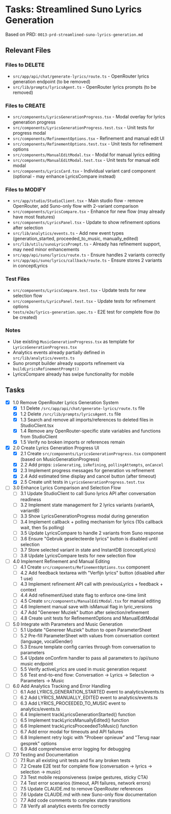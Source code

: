 # Tasks: Streamlined Suno Lyrics Generation

Based on PRD: `0013-prd-streamlined-suno-lyrics-generation.md`

## Relevant Files

### Files to DELETE
- `src/app/api/chat/generate-lyrics/route.ts` - OpenRouter lyrics generation endpoint (to be removed)
- `src/lib/prompts/lyricsAgent.ts` - OpenRouter lyrics prompts (to be removed)

### Files to CREATE
- `src/components/LyricsGenerationProgress.tsx` - Modal overlay for lyrics generation progress
- `src/components/LyricsGenerationProgress.test.tsx` - Unit tests for progress modal
- `src/components/RefinementOptions.tsx` - Refinement and manual edit UI
- `src/components/RefinementOptions.test.tsx` - Unit tests for refinement options
- `src/components/ManualEditModal.tsx` - Modal for manual lyrics editing
- `src/components/ManualEditModal.test.tsx` - Unit tests for manual edit modal
- `src/components/LyricsCard.tsx` - Individual variant card component (optional - may enhance LyricsCompare instead)

### Files to MODIFY
- `src/app/studio/StudioClient.tsx` - Main studio flow - remove OpenRouter, add Suno-only flow with 2-variant comparison
- `src/components/LyricsCompare.tsx` - Enhance for new flow (may already have most features)
- `src/components/LyricsPanel.tsx` - Update to show refinement options after selection
- `src/lib/analytics/events.ts` - Add new event types (generation_started, proceeded_to_music, manually_edited)
- `src/lib/utils/sunoLyricsPrompt.ts` - Already has refinement support, may need minor enhancements
- `src/app/api/suno/lyrics/route.ts` - Ensure handles 2 variants correctly
- `src/app/api/suno/lyrics/callback/route.ts` - Ensure stores 2 variants in conceptLyrics

### Test Files
- `src/components/LyricsCompare.test.tsx` - Update tests for new selection flow
- `src/components/LyricsPanel.test.tsx` - Update tests for refinement options
- `tests/e2e/lyrics-generation.spec.ts` - E2E test for complete flow (to be created)

### Notes
- Use existing `MusicGenerationProgress.tsx` as template for `LyricsGenerationProgress.tsx`
- Analytics events already partially defined in `src/lib/analytics/events.ts`
- Suno prompt builder already supports refinement via `buildLyricsRefinementPrompt()`
- LyricsCompare already has swipe functionality for mobile

## Tasks

- [x] 1.0 Remove OpenRouter Lyrics Generation System
  - [x] 1.1 Delete `/src/app/api/chat/generate-lyrics/route.ts` file
  - [x] 1.2 Delete `/src/lib/prompts/lyricsAgent.ts` file
  - [x] 1.3 Search and remove all imports/references to deleted files in StudioClient.tsx
  - [x] 1.4 Remove any OpenRouter-specific state variables and functions from StudioClient
  - [x] 1.5 Verify no broken imports or references remain

- [x] 2.0 Create Lyrics Generation Progress UI
  - [x] 2.1 Create `src/components/LyricsGenerationProgress.tsx` component (based on MusicGenerationProgress)
  - [x] 2.2 Add props: `isGenerating`, `isRefining`, `pollingAttempts`, `onCancel`
  - [x] 2.3 Implement progress messages for generation vs refinement
  - [x] 2.4 Add estimated time display and cancel button (after timeout)
  - [x] 2.5 Create unit tests in `LyricsGenerationProgress.test.tsx`

- [ ] 3.0 Enhance Lyrics Comparison and Selection Flow
  - [ ] 3.1 Update StudioClient to call Suno lyrics API after conversation readiness
  - [ ] 3.2 Implement state management for 2 lyrics variants (variantA, variantB)
  - [ ] 3.3 Show LyricsGenerationProgress modal during generation
  - [ ] 3.4 Implement callback + polling mechanism for lyrics (10s callback wait, then 5s polling)
  - [ ] 3.5 Update LyricsCompare to handle 2 variants from Suno response
  - [ ] 3.6 Ensure "Gebruik geselecteerde lyrics" button is disabled until selection
  - [ ] 3.7 Store selected variant in state and InstantDB (conceptLyrics)
  - [ ] 3.8 Update LyricsCompare tests for new selection flow

- [ ] 4.0 Implement Refinement and Manual Editing
  - [ ] 4.1 Create `src/components/RefinementOptions.tsx` component
  - [ ] 4.2 Add feedback textarea with "Verfijn lyrics" button (disabled after 1 use)
  - [ ] 4.3 Implement refinement API call with previousLyrics + feedback + context
  - [ ] 4.4 Add refinementUsed state flag to enforce one-time limit
  - [ ] 4.5 Create `src/components/ManualEditModal.tsx` for manual editing
  - [ ] 4.6 Implement manual save with isManual flag in lyric_versions
  - [ ] 4.7 Add "Genereer Muziek" button after selection/refinement
  - [ ] 4.8 Create unit tests for RefinementOptions and ManualEditModal

- [ ] 5.0 Integrate with Parameters and Music Generation
  - [ ] 5.1 Update "Genereer Muziek" button to open ParameterSheet
  - [ ] 5.2 Pre-fill ParameterSheet with values from conversation context (language, vocalGender)
  - [ ] 5.3 Ensure template config carries through from conversation to parameters
  - [ ] 5.4 Update onConfirm handler to pass all parameters to /api/suno music endpoint
  - [ ] 5.5 Verify activeLyrics are used in music generation request
  - [ ] 5.6 Test end-to-end flow: Conversation → Lyrics → Selection → Parameters → Music

- [ ] 6.0 Add Analytics Tracking and Error Handling
  - [ ] 6.1 Add LYRICS_GENERATION_STARTED event to analytics/events.ts
  - [ ] 6.2 Add LYRICS_MANUALLY_EDITED event to analytics/events.ts
  - [ ] 6.3 Add LYRICS_PROCEEDED_TO_MUSIC event to analytics/events.ts
  - [ ] 6.4 Implement trackLyricsGenerationStarted() function
  - [ ] 6.5 Implement trackLyricsManuallyEdited() function
  - [ ] 6.6 Implement trackLyricsProceededToMusic() function
  - [ ] 6.7 Add error modal for timeouts and API failures
  - [ ] 6.8 Implement retry logic with "Probeer opnieuw" and "Terug naar gesprek" options
  - [ ] 6.9 Add comprehensive error logging for debugging

- [ ] 7.0 Testing and Documentation
  - [ ] 7.1 Run all existing unit tests and fix any broken tests
  - [ ] 7.2 Create E2E test for complete flow (conversation → lyrics → selection → music)
  - [ ] 7.3 Test mobile responsiveness (swipe gestures, sticky CTA)
  - [ ] 7.4 Test error scenarios (timeout, API failures, network errors)
  - [ ] 7.5 Update CLAUDE.md to remove OpenRouter references
  - [ ] 7.6 Update CLAUDE.md with new Suno-only flow documentation
  - [ ] 7.7 Add code comments to complex state transitions
  - [ ] 7.8 Verify all analytics events fire correctly
